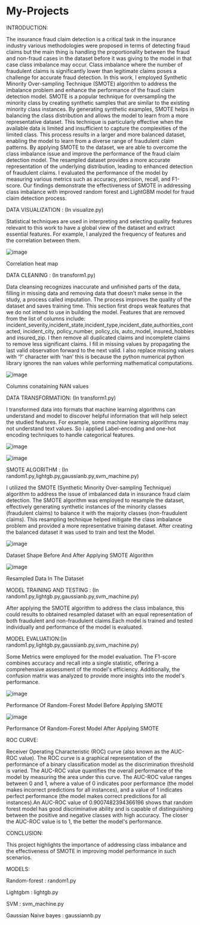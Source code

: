 # My-Projects
INTRODUCTION:

The insurance fraud claim detection is a critical task in the insurance industry various methodologies were proposed in terms of detecting fraud claims but the 
main thing is handling the proportionality between the fraud and non-fraud cases in the dataset before it was giving to the model in that case class imbalance may
occur. Class imbalance where the number of fraudulent claims is significantly lower than legitimate claims poses a challenge for accurate fraud detection.
In this work, I employed Synthetic Minority Over-sampling Technique (SMOTE) algorithm to address the imbalance problem and enhance the performance of the fraud 
claim detection model. SMOTE is a popular technique for oversampling the minority class by creating synthetic samples that are similar to the existing minority 
class instances. By generating synthetic examples, SMOTE helps in balancing the class distribution and allows the model to learn from a more representative 
dataset. This technique is particularly effective when the available data is limited and insufficient to capture the complexities of the limited class. This 
process results in a larger and more balanced dataset, enabling the model to learn from a diverse range of fraudulent claim patterns. By applying SMOTE to the 
dataset, we are able to overcome the class imbalance issue and improve the performance of the fraud claim detection model. The resampled dataset provides a more 
accurate representation of the underlying distribution, leading to enhanced detection of fraudulent claims. I evaluated the performance of the model by measuring 
various metrics such as accuracy, precision, recall, and F1-score. Our findings demonstrate the effectiveness of SMOTE in addressing class imbalance with improved 
random forest and LightGBM model for fraud claim detection process.

DATA VISUALIZATION : (In visualize.py)

Statistical techniques are used in interpreting and selecting quality features relevant to this work to have a global view of the dataset and extract essential features. For example, I analyzed the frequency of features and the correlation between them.

![image](https://github.com/mohammed113-hacker/My-Projects/assets/79789933/9dbb9371-f187-4bce-b2be-f60e249782b9)

Correlation heat map

DATA CLEANING : (In transform1.py)

Data cleansing recognizes inaccurate and unfinished parts of the data, filling in missing data and removing data that doesn’t make sense in the study, a process 
called imputation. The process improves the quality of the dataset and saves training time. This section first drops weak features that we do not intend  to use in 
building the model. Features that are removed from the list of columns include: incident_severity,incident_state,incident_type,incident_date,authorities_contacted, 
incident_city, policy_number, policy_cls, auto_model, insured_hobbies and insured_zip. I then remove all duplicated claims and incomplete claims to remove less 
significant claims. I fill in missing values by propagating the last valid observation forward to the next valid. I also replace missing values with ‘?’ character 
with ‘nan’ this is because the python numerical python library ignores the nan values while performing mathematical computations.

![image](https://github.com/mohammed113-hacker/My-Projects/assets/79789933/09c4e444-2220-41db-9666-2d3b3c858c25)

Columns conataining NAN values

DATA TRANSFORMATION: (In transform1.py)

I transformed data into formats that machine learning algorithms can understand and model  to discover helpful information that will help select the studied 
features. For example, some machine learning algorithms may not understand text values. So i applied Label-encoding and one-hot encoding techniques to handle 
categorical features.

![image](https://github.com/mohammed113-hacker/My-Projects/assets/79789933/1abef1cf-2661-4686-b8e3-ae645637ffa6)

![image](https://github.com/mohammed113-hacker/My-Projects/assets/79789933/d6a9f615-3504-4a27-91d1-81236999dbba)

SMOTE ALGORITHM : (In random1.py,lightgb.py,gaussianb.py,svm_machine.py)

I utilized the SMOTE (Synthetic Minority Over-sampling Technique) algorithm to address the issue of imbalanced data in insurance fraud claim detection. The SMOTE 
algorithm was employed to resample the dataset, effectively generating synthetic instances of the minority classes (fraudulent claims) to balance it with the 
majority classes (non-fraudulent claims). This resampling technique helped mitigate the class imbalance problem and provided a more representative training dataset.
After creating the balanced dataset it was used to train and test the Model.

![image](https://github.com/mohammed113-hacker/My-Projects/assets/79789933/c6d2cea6-f121-4d93-8366-22fb9c4af8cb)

Dataset Shape Before And After Applying SMOTE Algorithm

![image](https://github.com/mohammed113-hacker/My-Projects/assets/79789933/84873d2f-7bd5-43d1-ae91-f9f72970df1c)

Resampled Data In The Dataset

MODEL TRAINING AND TESTING : (In random1.py,lightgb.py,gaussianb.py,svm_machine.py)

After applying the SMOTE algorithm to address the class imbalance, this could results to obtained resampled dataset with an equal representation of both fraudulent 
and non-fraudulent claims.Each model is trained and tested individually and performance of the model is evaluated.

MODEL EVALUATION:(In random1.py,lightgb.py,gaussianb.py,svm_machine.py)

Some Metrics were employed for the model evaluation. The F1-score combines accuracy and recall into a single statistic, offering a comprehensive assessment of the 
model's efficiency. Additionally, the confusion matrix was analyzed to provide more insights into the model's performance.

![image](https://github.com/mohammed113-hacker/My-Projects/assets/79789933/8343c5b9-88f8-4160-8f1f-3e1a09850af4)

Performance Of Random-Forest Model Before Applying SMOTE

![image](https://github.com/mohammed113-hacker/My-Projects/assets/79789933/e7d12407-57d3-4461-87c8-572931b9b15a)

Performance Of Random-Forest Model After Applying SMOTE

ROC CURVE:

Receiver Operating Characteristic (ROC) curve (also known as the AUC-ROC value). The ROC curve is a graphical representation of the performance of a binary 
classification model as the discrimination threshold is varied. The AUC-ROC value quantifies the overall performance of the model by measuring the area under this 
curve. The AUC-ROC value ranges between 0 and 1, where a value of 0 indicates poor performance (the model makes incorrect predictions for all instances), and a 
value of 1 indicates perfect performance (the model makes correct predictions for all instances).An AUC-ROC value of 0.9007482394366196 shows that random forest 
model has good discriminative ability and is capable of distinguishing between the positive and negative classes with high accuracy. The closer the AUC-ROC value 
is to 1, the better the model's performance.

CONCLUSION:

This project highlights the importance of addressing class imbalance and the effectiveness of SMOTE in improving model performance in such scenarios.

MODELS:

Random-forest : random1.py

Lightgbm : lightgb.py

SVM : svm_machine.py

Gaussian Naive bayes : gaussiannb.py
